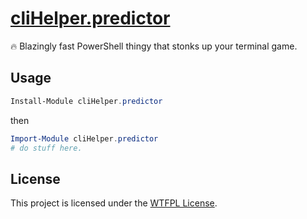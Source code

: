 ﻿
# [cliHelper.predictor](https://www.powershellgallery.com/packages/cliHelper.predictor)

🔥 Blazingly fast PowerShell thingy that stonks up your terminal game.

## Usage

```PowerShell
Install-Module cliHelper.predictor
```

then

```PowerShell
Import-Module cliHelper.predictor
# do stuff here.
```

## License

This project is licensed under the [WTFPL License](LICENSE).